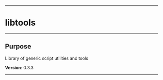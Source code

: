 * * *
# libtools
* * *
## Purpose

Library of generic script utilities and tools

**Version**: 0.3.3

* * *
